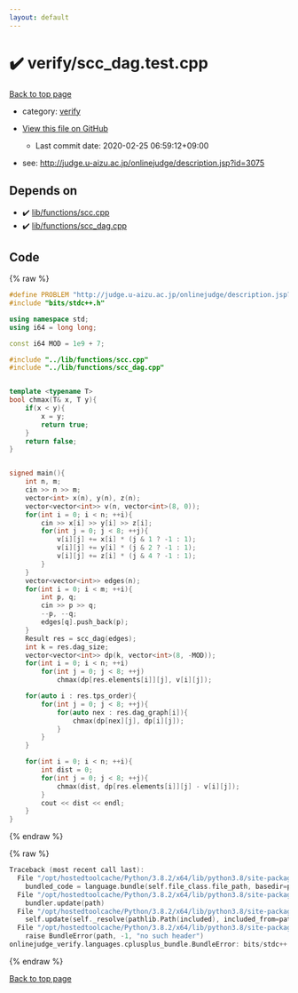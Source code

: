 ```yaml
---
layout: default
---
```


<!-- mathjax config similar to math.stackexchange -->
<script type="text/javascript" async
  src="https://cdnjs.cloudflare.com/ajax/libs/mathjax/2.7.5/MathJax.js?config=TeX-MML-AM_CHTML">
</script>
<script type="text/x-mathjax-config">
  MathJax.Hub.Config({
    TeX: { equationNumbers: { autoNumber: "AMS" }},
    tex2jax: {
      inlineMath: [ ['$','$'] ],
      processEscapes: true
    },
    "HTML-CSS": { matchFontHeight: false },
    displayAlign: "left",
    displayIndent: "2em"
  });
</script>

<script type="text/javascript" src="https://cdnjs.cloudflare.com/ajax/libs/jquery/3.4.1/jquery.min.js"></script>
<script src="https://cdn.jsdelivr.net/npm/jquery-balloon-js@1.1.2/jquery.balloon.min.js" integrity="sha256-ZEYs9VrgAeNuPvs15E39OsyOJaIkXEEt10fzxJ20+2I=" crossorigin="anonymous"></script>
<script type="text/javascript" src="../../assets/js/copy-button.js"></script>
<link rel="stylesheet" href="../../assets/css/copy-button.css" />


# :heavy_check_mark: verify/scc_dag.test.cpp

<a href="../../index.html">Back to top page</a>

* category: <a href="../../index.html#e8418d1d706cd73548f9f16f1d55ad6e">verify</a>
* <a href="{{ site.github.repository_url }}/blob/master/verify/scc_dag.test.cpp">View this file on GitHub</a>
    - Last commit date: 2020-02-25 06:59:12+09:00


* see: <a href="http://judge.u-aizu.ac.jp/onlinejudge/description.jsp?id=3075">http://judge.u-aizu.ac.jp/onlinejudge/description.jsp?id=3075</a>


## Depends on

* :heavy_check_mark: <a href="../../library/lib/functions/scc.cpp.html">lib/functions/scc.cpp</a>
* :heavy_check_mark: <a href="../../library/lib/functions/scc_dag.cpp.html">lib/functions/scc_dag.cpp</a>


## Code

<a id="unbundled"></a>
{% raw %}
```cpp
#define PROBLEM "http://judge.u-aizu.ac.jp/onlinejudge/description.jsp?id=3075"
#include "bits/stdc++.h"

using namespace std;
using i64 = long long;

const i64 MOD = 1e9 + 7;

#include "../lib/functions/scc.cpp"
#include "../lib/functions/scc_dag.cpp"


template <typename T>
bool chmax(T& x, T y){
    if(x < y){
        x = y;
        return true;
    }
    return false;
}


signed main(){
    int n, m;
    cin >> n >> m;
    vector<int> x(n), y(n), z(n);
    vector<vector<int>> v(n, vector<int>(8, 0));
    for(int i = 0; i < n; ++i){
        cin >> x[i] >> y[i] >> z[i];
        for(int j = 0; j < 8; ++j){
            v[i][j] += x[i] * (j & 1 ? -1 : 1);
            v[i][j] += y[i] * (j & 2 ? -1 : 1);
            v[i][j] += z[i] * (j & 4 ? -1 : 1);
        }
    }
    vector<vector<int>> edges(n);
    for(int i = 0; i < m; ++i){
        int p, q;
        cin >> p >> q;
        --p, --q;
        edges[q].push_back(p);
    }
    Result res = scc_dag(edges);
    int k = res.dag_size;
    vector<vector<int>> dp(k, vector<int>(8, -MOD));
    for(int i = 0; i < n; ++i)
        for(int j = 0; j < 8; ++j)
            chmax(dp[res.elements[i]][j], v[i][j]);

    for(auto i : res.tps_order){
        for(int j = 0; j < 8; ++j){
            for(auto nex : res.dag_graph[i]){
                chmax(dp[nex][j], dp[i][j]);
            }
        }
    }

    for(int i = 0; i < n; ++i){
        int dist = 0;
        for(int j = 0; j < 8; ++j){
            chmax(dist, dp[res.elements[i]][j] - v[i][j]);
        }
        cout << dist << endl;
    }
}

```
{% endraw %}

<a id="bundled"></a>
{% raw %}
```cpp
Traceback (most recent call last):
  File "/opt/hostedtoolcache/Python/3.8.2/x64/lib/python3.8/site-packages/onlinejudge_verify/docs.py", line 340, in write_contents
    bundled_code = language.bundle(self.file_class.file_path, basedir=pathlib.Path.cwd())
  File "/opt/hostedtoolcache/Python/3.8.2/x64/lib/python3.8/site-packages/onlinejudge_verify/languages/cplusplus.py", line 68, in bundle
    bundler.update(path)
  File "/opt/hostedtoolcache/Python/3.8.2/x64/lib/python3.8/site-packages/onlinejudge_verify/languages/cplusplus_bundle.py", line 282, in update
    self.update(self._resolve(pathlib.Path(included), included_from=path))
  File "/opt/hostedtoolcache/Python/3.8.2/x64/lib/python3.8/site-packages/onlinejudge_verify/languages/cplusplus_bundle.py", line 162, in _resolve
    raise BundleError(path, -1, "no such header")
onlinejudge_verify.languages.cplusplus_bundle.BundleError: bits/stdc++.h: line -1: no such header

```
{% endraw %}

<a href="../../index.html">Back to top page</a>

